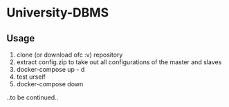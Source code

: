 # University-DBMS
  ## Usage
  1. clone (or download ofc :v) repository
  2. extract config.zip to take out all configurations of the master and slaves
  3. docker-compose up - d
  4. test urself
  5. docker-compose down

..to be continued..
